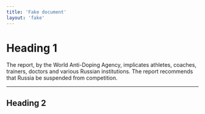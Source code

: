 ```yaml
---
title: 'Fake document'
layout: 'fake'
---
```


# Heading 1

The report, by the World Anti-Doping Agency, implicates athletes, coaches, trainers, doctors and various Russian institutions. The report recommends that Russia be suspended from competition.

---

## Heading 2

